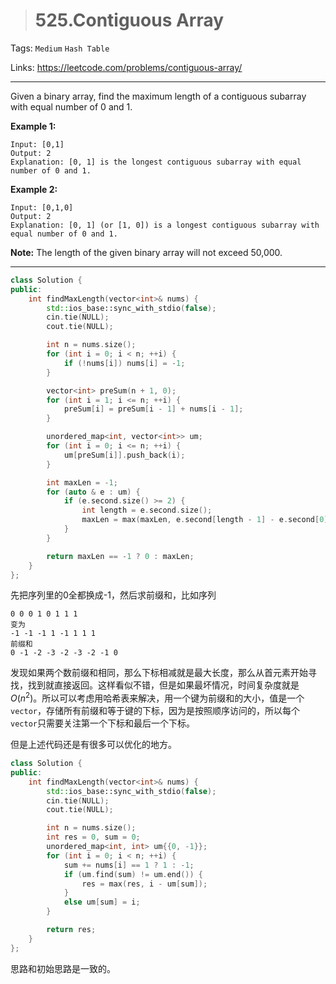 > # 525.Contiguous Array

Tags: `Medium` `Hash Table`

Links: https://leetcode.com/problems/contiguous-array/

-----

Given a binary array, find the maximum length of a contiguous subarray with equal number of 0 and 1.

**Example 1:**

```
Input: [0,1]
Output: 2
Explanation: [0, 1] is the longest contiguous subarray with equal number of 0 and 1.
```

**Example 2:**

```
Input: [0,1,0]
Output: 2
Explanation: [0, 1] (or [1, 0]) is a longest contiguous subarray with equal number of 0 and 1.
```

**Note:** The length of the given binary array will not exceed 50,000.

-----

```c++
class Solution {
public:
    int findMaxLength(vector<int>& nums) {
        std::ios_base::sync_with_stdio(false);
        cin.tie(NULL);
        cout.tie(NULL);

        int n = nums.size();
        for (int i = 0; i < n; ++i) {
            if (!nums[i]) nums[i] = -1;
        }

        vector<int> preSum(n + 1, 0);
        for (int i = 1; i <= n; ++i) {
            preSum[i] = preSum[i - 1] + nums[i - 1];
        }

        unordered_map<int, vector<int>> um;
        for (int i = 0; i <= n; ++i) {
            um[preSum[i]].push_back(i);
        }

        int maxLen = -1;
        for (auto & e : um) {
            if (e.second.size() >= 2) {
                int length = e.second.size();
                maxLen = max(maxLen, e.second[length - 1] - e.second[0]);
            }
        }

        return maxLen == -1 ? 0 : maxLen;
    }
};
```

先把序列里的0全都换成-1，然后求前缀和，比如序列

```
0 0 0 1 0 1 1 1
变为
-1 -1 -1 1 -1 1 1 1
前缀和
0 -1 -2 -3 -2 -3 -2 -1 0
```

发现如果两个数前缀和相同，那么下标相减就是最大长度，那么从首元素开始寻找，找到就直接返回。这样看似不错，但是如果最坏情况，时间复杂度就是$O(n^2)$。所以可以考虑用哈希表来解决，用一个键为前缀和的大小，值是一个`vector`，存储所有前缀和等于键的下标，因为是按照顺序访问的，所以每个`vector`只需要关注第一个下标和最后一个下标。

但是上述代码还是有很多可以优化的地方。

```c++
class Solution {
public:
    int findMaxLength(vector<int>& nums) {
        std::ios_base::sync_with_stdio(false);
        cin.tie(NULL);
        cout.tie(NULL);

        int n = nums.size();
        int res = 0, sum = 0;
        unordered_map<int, int> um{{0, -1}};
        for (int i = 0; i < n; ++i) {
            sum += nums[i] == 1 ? 1 : -1;
            if (um.find(sum) != um.end()) {
                res = max(res, i - um[sum]);
            }
            else um[sum] = i;
        }

        return res;
    }
};
```

思路和初始思路是一致的。